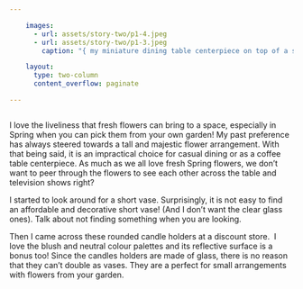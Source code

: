 ```yaml
---

    images:
      - url: assets/story-two/p1-4.jpeg
      - url: assets/story-two/p1-3.jpeg
        caption: "{ my miniature dining table centerpiece on top of a silver round placemat }"

    layout:
      type: two-column
      content_overflow: paginate

---
```


<img data-media-id="images:1">

I love the  liveliness that fresh flowers can bring to a space, especially in Spring when you can pick them from your own garden! My past preference has always steered towards a tall and majestic flower arrangement. With that being said, it is an impractical choice for casual dining or as a coffee table centerpiece. As much as we all love fresh Spring flowers, we don’t want to peer through the flowers to see each other across the table and television shows right?

I started to look around for a short vase. Surprisingly, it is not easy to find an affordable and decorative short vase! (And I don’t want the clear glass ones). Talk about not finding something when you are looking.

Then I came across these rounded candle holders at a discount store.  I love the blush and neutral colour palettes and its reflective surface is a bonus too! Since the candles holders are made of glass, there is no reason that they can’t double as vases. They are a perfect for small arrangements with flowers from your garden.

<img data-media-id="images:2">
